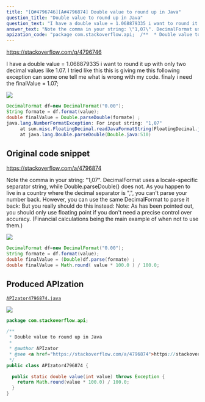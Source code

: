```yaml
---
title: "[Q#4796746][A#4796874] Double value to round up in Java"
question_title: "Double value to round up in Java"
question_text: "I have a double value = 1.068879335 i want to round it up with only two decimal values like 1.07. I tried like this this is giving me this following exception can some one tell me what is wrong with my code. finaly i need the finalValue = 1.07;"
answer_text: "Note the comma in your string: \"1,07\". DecimalFormat uses a locale-specific separator string, while Double.parseDouble() does not. As you happen to live in a country where the decimal separator is \",\", you can't parse your number back. However, you can use the same DecimalFormat to parse it back: But you really should do this instead: Note: As has been pointed out, you should only use floating point if you don't need a precise control over accuracy. (Financial calculations being the main example of when not to use them.)"
apization_code: "package com.stackoverflow.api;  /**  * Double value to round up in Java  *  * @author APIzator  * @see <a href=\"https://stackoverflow.com/a/4796874\">https://stackoverflow.com/a/4796874</a>  */ public class APIzator4796874 {    public static double value(int value) throws Exception {     return Math.round(value * 100.0) / 100.0;   } }"
---
```


https://stackoverflow.com/q/4796746

I have a double value = 1.068879335 i want to round it up with only two decimal values like 1.07.
I tried like this
this is giving me this following exception
can some one tell me what is wrong with my code.
finaly i need the finalValue = 1.07;


<div class="code-logo"><img src="/stackoverflow.png" /></div>

```java
DecimalFormat df=new DecimalFormat("0.00");
String formate = df.format(value);
double finalValue = Double.parseDouble(formate) ;
java.lang.NumberFormatException: For input string: "1,07"
     at sun.misc.FloatingDecimal.readJavaFormatString(FloatingDecimal.java:1224)
     at java.lang.Double.parseDouble(Double.java:510)
```


## Original code snippet

https://stackoverflow.com/a/4796874

Note the comma in your string: &quot;1,07&quot;. DecimalFormat uses a locale-specific separator string, while Double.parseDouble() does not. As you happen to live in a country where the decimal separator is &quot;,&quot;, you can&#x27;t parse your number back.
However, you can use the same DecimalFormat to parse it back:
But you really should do this instead:
Note: As has been pointed out, you should only use floating point if you don&#x27;t need a precise control over accuracy. (Financial calculations being the main example of when not to use them.)

<div class="code-logo"><img src="/stackoverflow.png" /></div>

```java
DecimalFormat df=new DecimalFormat("0.00");
String formate = df.format(value); 
double finalValue = (Double)df.parse(formate) ;
double finalValue = Math.round( value * 100.0 ) / 100.0;
```

## Produced APIzation

[`APIzator4796874.java`](https://github.com/pasqualesalza/apization-temp/raw/main/data/search/APIzator4796874.java)

<div class="code-logo"><img src="/apizator.png" /></div>

```java
package com.stackoverflow.api;

/**
 * Double value to round up in Java
 *
 * @author APIzator
 * @see <a href="https://stackoverflow.com/a/4796874">https://stackoverflow.com/a/4796874</a>
 */
public class APIzator4796874 {

  public static double value(int value) throws Exception {
    return Math.round(value * 100.0) / 100.0;
  }
}

```